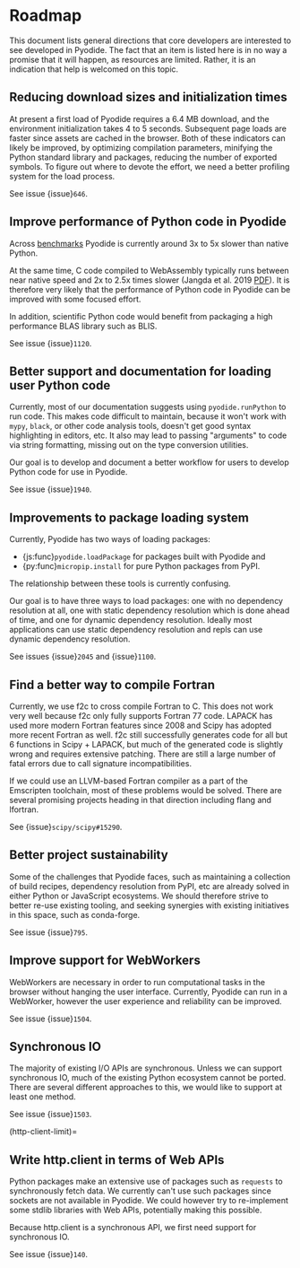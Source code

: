 # Roadmap

This document lists general directions that core developers are interested to
see developed in Pyodide. The fact that an item is listed here is in no way a
promise that it will happen, as resources are limited. Rather, it is an
indication that help is welcomed on this topic.

## Reducing download sizes and initialization times

At present a first load of Pyodide requires a 6.4 MB download, and the
environment initialization takes 4 to 5 seconds. Subsequent page loads are
faster since assets are cached in the browser. Both of these indicators can
likely be improved, by optimizing compilation parameters, minifying the Python
standard library and packages, reducing the number of exported symbols. To
figure out where to devote the effort, we need a better profiling system for the
load process.

See issue {issue}`646`.

## Improve performance of Python code in Pyodide

Across [benchmarks](https://github.com/pyodide/pyodide/tree/main/benchmark)
Pyodide is currently around 3x to 5x slower than native Python.

At the same time, C code compiled to WebAssembly typically runs between near
native speed and 2x to 2.5x times slower (Jangda et al. 2019
[PDF](https://www.usenix.org/system/files/atc19-jangda.pdf)). It is therefore
very likely that the performance of Python code in Pyodide can be improved with
some focused effort.

In addition, scientific Python code would benefit from packaging a high
performance BLAS library such as BLIS.

See issue {issue}`1120`.

## Better support and documentation for loading user Python code

Currently, most of our documentation suggests using `pyodide.runPython` to run
code. This makes code difficult to maintain, because it won't work with `mypy`,
`black`, or other code analysis tools, doesn't get good syntax highlighting in
editors, etc. It also may lead to passing "arguments" to code via string
formatting, missing out on the type conversion utilities.

Our goal is to develop and document a better workflow for users to develop
Python code for use in Pyodide.

See issue {issue}`1940`.

## Improvements to package loading system

Currently, Pyodide has two ways of loading packages:

- {js:func}`pyodide.loadPackage` for packages built with Pyodide and
- {py:func}`micropip.install` for pure Python packages from PyPI.

The relationship between these tools is currently confusing.

Our goal is to have three ways to load packages: one with no dependency
resolution at all, one with static dependency resolution which is done ahead of
time, and one for dynamic dependency resolution. Ideally most applications can
use static dependency resolution and repls can use dynamic dependency
resolution.

See issues {issue}`2045` and {issue}`1100`.

## Find a better way to compile Fortran

Currently, we use f2c to cross compile Fortran to C. This does not work very
well because f2c only fully supports Fortran 77 code. LAPACK has used more
modern Fortran features since 2008 and Scipy has adopted more recent Fortran as
well. f2c still successfully generates code for all but 6 functions in Scipy +
LAPACK, but much of the generated code is slightly wrong and requires extensive
patching. There are still a large number of fatal errors due to call signature
incompatibilities.

If we could use an LLVM-based Fortran compiler as a part of the Emscripten
toolchain, most of these problems would be solved. There are several promising
projects heading in that direction including flang and lfortran.

See {issue}`scipy/scipy#15290`.

## Better project sustainability

Some of the challenges that Pyodide faces, such as maintaining a collection of
build recipes, dependency resolution from PyPI, etc are already solved in either
Python or JavaScript ecosystems. We should therefore strive to better re-use
existing tooling, and seeking synergies with existing initiatives in this space,
such as conda-forge.

See issue {issue}`795`.

## Improve support for WebWorkers

WebWorkers are necessary in order to run computational tasks in the browser
without hanging the user interface. Currently, Pyodide can run in a WebWorker,
however the user experience and reliability can be improved.

See issue {issue}`1504`.

## Synchronous IO

The majority of existing I/O APIs are synchronous. Unless we can support
synchronous IO, much of the existing Python ecosystem cannot be ported. There
are several different approaches to this, we would like to support at least one
method.

See issue {issue}`1503`.

(http-client-limit)=

## Write http.client in terms of Web APIs

Python packages make an extensive use of packages such as `requests` to
synchronously fetch data. We currently can't use such packages since sockets
are not available in Pyodide. We could however try to re-implement some
stdlib libraries with Web APIs, potentially making this possible.

Because http.client is a synchronous API, we first need support for synchronous
IO.

See issue {issue}`140`.
